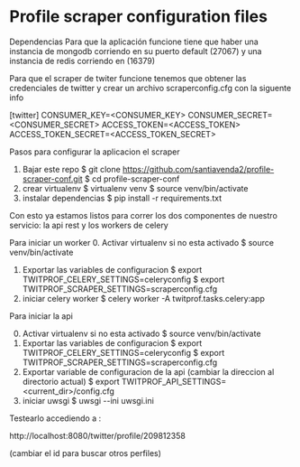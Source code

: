 
# Profile scraper configuration files

Dependencias
Para que la aplicación funcione tiene que haber una instancia de mongodb corriendo en su puerto default (27067) y una instancia de redis corriendo en (16379)

Para que el scraper de twiter funcione tenemos que obtener las credenciales de twitter y crear un archivo scraperconfig.cfg con la siguente info

[twitter]
CONSUMER_KEY=<CONSUMER_KEY>
CONSUMER_SECRET=<CONSUMER_SECRET>
ACCESS_TOKEN=<ACCESS_TOKEN>
ACCESS_TOKEN_SECRET=<ACCESS_TOKEN_SECRET>


Pasos para configurar la aplicacion el scraper

1. Bajar este repo
  $ git clone https://github.com/santiavenda2/profile-scraper-conf.git
  $ cd profile-scraper-conf
2. crear virtualenv
  $ virtualenv venv
  $ source venv/bin/activate
3. instalar dependencias
  $ pip install -r requirements.txt

Con esto ya estamos listos para correr los dos componentes de nuestro servicio: la api rest y los workers de celery

Para iniciar un worker
0. Activar virtualenv si no esta activado
 $ source venv/bin/activate
1. Exportar las variables de configuracion
 $ export TWITPROF_CELERY_SETTINGS=celeryconfig
 $ export TWITPROF_SCRAPER_SETTINGS=scraperconfig.cfg
2. iniciar celery worker
 $ celery worker -A twitprof.tasks.celery:app

Para iniciar la api

0. Activar virtualenv si no esta activado
 $ source venv/bin/activate
1. Exportar las variables de configuracion
 $ export TWITPROF_CELERY_SETTINGS=celeryconfig
 $ export TWITPROF_SCRAPER_SETTINGS=scraperconfig.cfg
2. Exportar variable de configuracion de la api (cambiar la direccion al directorio actual)
  $ export TWITPROF_API_SETTINGS=<current_dir>/config.cfg
3. iniciar uwsgi
 $ uwsgi --ini uwsgi.ini

Testearlo accediendo a :

http://localhost:8080/twitter/profile/209812358  

(cambiar el id para buscar otros perfiles)
